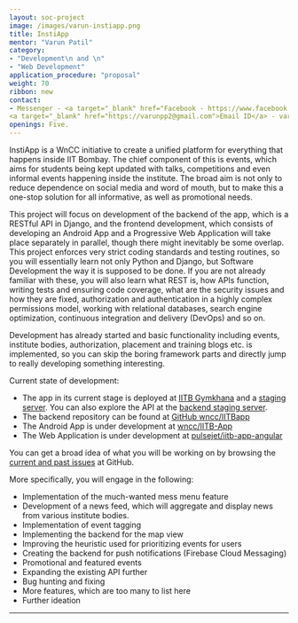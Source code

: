 ```yaml
---
layout: soc-project
image: /images/varun-instiapp.png
title: InstiApp
mentor: "Varun Patil"
category:
- "Development\n and \n"
- "Web Development"
application_procedure: "proposal"
weight: 70
ribbon: new
contact:
- Messenger - <a target="_blank" href="Facebook - https://www.facebook.com/varunpp2>Sarthak Khandelwal</a>
<a target="_blank" href="https://varunpp2@gmail.com">Email ID</a> - varunpp2@gmail.com
openings: Five.
---
```

InstiApp is a WnCC initiative to create a unified platform for everything that happens inside IIT Bombay. The chief component of this is events, which aims for students being kept updated with talks, competitions and even informal events happening inside the institute. The broad aim is not only to reduce dependence on social media and word of mouth, but to make this a one-stop solution for all informative, as well as promotional needs.

This project will focus on development of the backend of the app, which is a RESTful API in Django, and the frontend development, which consists of developing an Android App and a Progressive Web Application will take place separately in parallel, though there might inevitably be some overlap.
This project enforces very strict coding standards and testing routines, so you will essentially learn not only Python and Django, but Software Development the way it is supposed to be done. If you are not already familiar with these, you will also learn what REST is, how APIs function, writing tests and ensuring code coverage, what are the security issues and how they are fixed, authorization and authentication in a highly complex permissions model, working with relational databases, search engine optimization, continuous integration and delivery (DevOps) and so on.

Development has already started and basic functionality including events, institute bodies, authorization, placement and training blogs etc. is implemented, so you can skip the boring framework parts and directly jump to really developing something interesting.

Current state of development:
* The app in its current stage is deployed at [IITB Gymkhana](https://gymkhana.iitb.ac.in/instiapp/) and a [staging server](https://evenire.radialapps.com). You can also explore the API at the [backend staging server](https://temp-iitb.radialapps.com).
* The backend repository can be found at [GitHub wncc/IITBapp](https://github.com/wncc/IITBapp) 
* The Android App is under development at [wncc/IITB-App](https://github.com/wncc/IITB-app)
* The Web Application is under development at [pulsejet/iitb-app-angular](https://github.com/pulsejet/iitb-app-angular) 

You can get a broad idea of what you will be working on by browsing the [current and past issues]( https://github.com/wncc/IITBapp/issues) at GitHub.

More specifically, you will engage in the following:
* Implementation of the much-wanted mess menu feature
* Development of a news feed, which will aggregate and display news from various institute bodies.
* Implementation of event tagging
* Implementing the backend for the map view
* Improving the heuristic used for prioritizing events for users
* Creating the backend for push notifications (Firebase Cloud Messaging)
* Promotional and featured events
* Expanding the existing API further
* Bug hunting and fixing
* More features, which are too many to list here
* Further ideation
---
